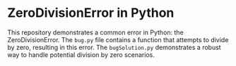 # ZeroDivisionError in Python
This repository demonstrates a common error in Python: the ZeroDivisionError.  The `bug.py` file contains a function that attempts to divide by zero, resulting in this error. The `bugSolution.py` demonstrates a robust way to handle potential division by zero scenarios.